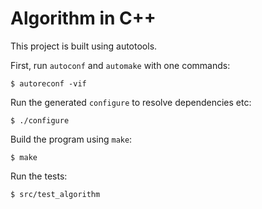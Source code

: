 # Algorithm in C++

This project is built using autotools.

First, run `autoconf` and `automake` with one commands:

    $ autoreconf -vif

Run the generated `configure` to resolve dependencies etc:

    $ ./configure

Build the program using `make`:

    $ make

Run the tests:

    $ src/test_algorithm

